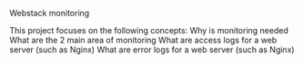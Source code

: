 Webstack monitoring

This project focuses on the following concepts:
Why is monitoring needed
What are the 2 main area of monitoring
What are access logs for a web server (such as Nginx)
What are error logs for a web server (such as Nginx)
